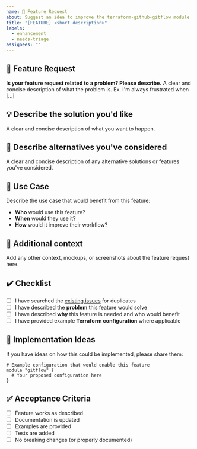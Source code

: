 ```yaml
---
name: 🚀 Feature Request
about: Suggest an idea to improve the terraform-github-gitflow module
title: "[FEATURE] <short description>"
labels:
  - enhancement
  - needs-triage
assignees: ""
---
```


## 🚀 Feature Request

**Is your feature request related to a problem? Please describe.**
A clear and concise description of what the problem is. Ex. I'm always frustrated when [...]

## 💡 Describe the solution you'd like

A clear and concise description of what you want to happen.

## 🔄 Describe alternatives you've considered

A clear and concise description of any alternative solutions or features you've considered.

## 🎯 Use Case

Describe the use case that would benefit from this feature:

- **Who** would use this feature?
- **When** would they use it?
- **How** would it improve their workflow?

## 📝 Additional context

Add any other context, mockups, or screenshots about the feature request here.

## ✔️ Checklist

- [ ] I have searched the [existing issues](../../issues) for duplicates
- [ ] I have described the **problem** this feature would solve
- [ ] I have described **why** this feature is needed and who would benefit
- [ ] I have provided example **Terraform configuration** where applicable

## 🧩 Implementation Ideas

If you have ideas on how this could be implemented, please share them:

```hcl
# Example configuration that would enable this feature
module "gitflow" {
  # Your proposed configuration here
}
```

## ✅ Acceptance Criteria

- [ ] Feature works as described
- [ ] Documentation is updated
- [ ] Examples are provided
- [ ] Tests are added
- [ ] No breaking changes (or properly documented)
